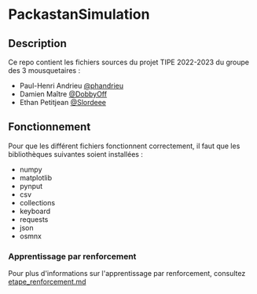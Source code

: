 # PackastanSimulation

## Description

Ce repo contient les fichiers sources du projet TIPE 2022-2023 du groupe des 3 mousquetaires :

* Paul-Henri Andrieu [@phandrieu](https://github.com/phandrieu)
* Damien Maître [@DobbyOff](https://github.com/DobbyOff)
* Ethan Petitjean [@Slordeee](https://github.com/Slordeee)

## Fonctionnement

Pour que les différent fichiers fonctionnent correctement, il faut que les bibliothèques suivantes soient installées :

* numpy
* matplotlib
* pynput
* csv
* collections
* keyboard
* requests
* json
* osmnx

### Apprentissage par renforcement

Pour plus d'informations sur l'apprentissage par renforcement, consultez [etape_renforcement.md](https://github.com/3Mousquetaires/PackastanSimulation/blob/main/etape_apprentissage.md)
